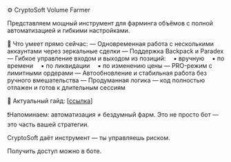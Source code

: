 ⚙️ CryptoSoft Volume Farmer

Представляем мощный инструмент для фарминга объёмов с полной автоматизацией и гибкими настройками.

🔧 Что умеет прямо сейчас:
— Одновременная работа с несколькими аккаунтами через зеркальные сделки
— Поддержка Backpack и Paradex
— Гибкое управление входом и выходом из позиций:
 ▪️ вручную
 ▪️ по времени
 ▪️ по ликвидации
 ▪️ по изменению цены
— PRO-режим с лимитными ордерами
— Автообновление и стабильная работа без ручного вмешательства
— Продуманная логика — код полностью отлажен и готов к длительным сессиям

📘 Актуальный гайд: [[ссылка]([url](https://abiding-canidae-090.notion.site/Backpack-1f3b5892e3db8032b779c0306f9d0280))]

❗️Напоминаем: автоматизация ≠ бездумный фарм. Это не просто бот — это часть вашей стратегии.

CryptoSoft даёт инструмент — ты управляешь риском.

Получить доступ можно в боте.
